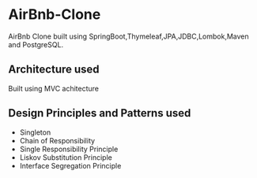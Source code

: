 # AirBnb-Clone
AirBnb Clone built using SpringBoot,Thymeleaf,JPA,JDBC,Lombok,Maven and PostgreSQL.

## Architecture used
Built using MVC achitecture

## Design Principles and Patterns used
- Singleton
- Chain of Responsibility
- Single Responsibility Principle
- Liskov Substitution Principle
- Interface Segregation Principle
